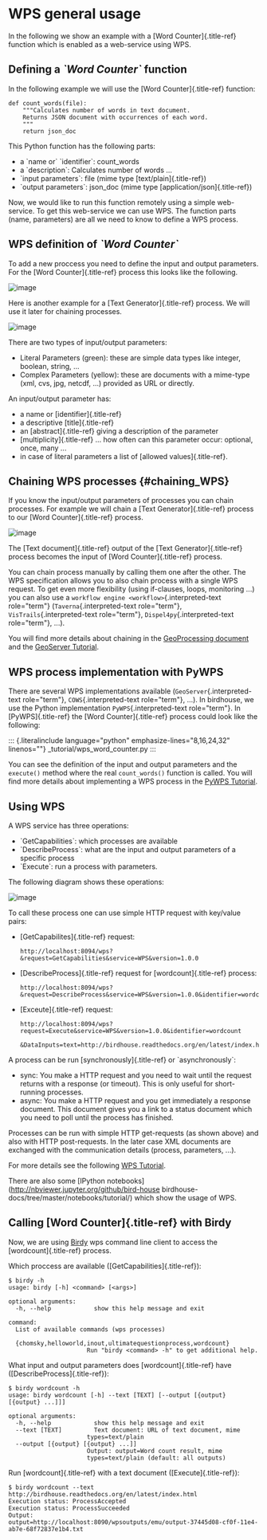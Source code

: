 # WPS general usage

In the following we show an example with a [Word Counter]{.title-ref}
function which is enabled as a web-service using WPS.

## Defining a *\`Word Counter\`* function

In the following example we will use the [Word Counter]{.title-ref}
function:

    def count_words(file):
        """Calculates number of words in text document.
        Returns JSON document with occurrences of each word.
        """
        return json_doc

This Python function has the following parts:

-   a \`name or\` \`identifier\`: count_words
-   a \`description\`: Calculates number of words \...
-   \`input parameters\`: file (mime type [text/plain]{.title-ref})
-   \`output parameters\`: json_doc (mime type [application/json]{.title-ref})

Now, we would like to run this function remotely using a simple
web-service. To get this web-service we can use WPS. The function parts
(name, parameters) are all we need to know to define a WPS process.

## WPS definition of *\`Word Counter\`*

To add a new proccess you need to define the input and output
parameters. For the [Word Counter]{.title-ref} process this looks like
the following.

![image](images/WPS/WpsInOut.png)

Here is another example for a [Text Generator]{.title-ref} process. We
will use it later for chaining processes.

![image](images/WPS/WpsTextGenerator.png)

There are two types of input/output parameters:

-   Literal Parameters (green): these are simple data types like
    integer, boolean, string, \...
-   Complex Parameters (yellow): these are documents with a mime-type
    (xml, cvs, jpg, netcdf, \...) provided as URL or directly.

An input/output parameter has:

-   a name or [identifier]{.title-ref}
-   a descriptive [title]{.title-ref}
-   an [abstract]{.title-ref} giving a description of the parameter
-   [multiplicity]{.title-ref} \... how often can this parameter occur:
    optional, once, many \...
-   in case of literal parameters a list of [allowed
    values]{.title-ref}.


## Chaining WPS processes {#chaining_WPS}

If you know the input/output parameters of processes you can chain processes. For example we will chain a [Text Generator]{.title-ref} process to our [Word Counter]{.title-ref} process.

![image](images/WPS/WpsChain.png)

The [Text document]{.title-ref} output of the [Text Generator]{.title-ref} process becomes the input of [Word Counter]{.title-ref} process.

You can chain process manually by calling them one after the other. The WPS specification allows you to also chain process with a single WPS request. To get even more flexibility (using if-clauses, loops, monitoring \...) you can also use a `workflow engine <workflow>`{.interpreted-text role="term"} (`Taverna`{.interpreted-text role="term"}, `VisTrails`{.interpreted-text role="term"}, `Dispel4py`{.interpreted-text role="term"}, \...).

You will find more details about chaining in the [GeoProcessing document](http://geoprocessing.info/wpsdoc/Concepts#chaining) and the [GeoServer Tutorial](http://geoserver.geo-solutions.it/edu/en/wps/chaining_processes.html).

## WPS process implementation with PyWPS

There are several WPS implementations available (`GeoServer`{.interpreted-text role="term"}, `COWS`{.interpreted-text role="term"}, \...). In birdhouse, we use the Python implementation `PyWPS`{.interpreted-text role="term"}. In [PyWPS]{.title-ref} the [Word Counter]{.title-ref} process could look like the following:

::: {.literalinclude language="python" emphasize-lines="8,16,24,32" linenos=""}
\_tutorial/wps_word_counter.py
:::

You can see the definition of the input and output parameters and the `execute()` method where the real `count_words()` function is called. You will find more details about implementing a WPS process in the [PyWPS Tutorial](http://pywps.org/docs/).

## Using WPS

A WPS service has three operations:

-   \`GetCapabilities\`: which processes are available
-   \`DescribeProcess\`: what are the input and output parameters of a specific process
-   \`Execute\`: run a process with parameters.

The following diagram shows these operations:

![image](images/WPS/wps_usage.png)

To call these process one can use simple HTTP request with key/value
pairs:

-   [GetCapabilites]{.title-ref} request:

        http://localhost:8094/wps?&request=GetCapabilities&service=WPS&version=1.0.0

-   [DescribeProcess]{.title-ref} request for [wordcount]{.title-ref} process:

        http://localhost:8094/wps?&request=DescribeProcess&service=WPS&version=1.0.0&identifier=wordcount

-   [Exceute]{.title-ref} request:

        http://localhost:8094/wps?request=Execute&service=WPS&version=1.0.0&identifier=wordcount
                                &DataInputs=text=http://birdhouse.readthedocs.org/en/latest/index.html

A process can be run [synchronously]{.title-ref} or \`asynchronously\`:

-   sync: You make a HTTP request and you need to wait until the request
    returns with a response (or timeout). This is only useful for
    short-running processes.
-   async: You make a HTTP request and you get immediately a response
    document. This document gives you a link to a status document which
    you need to poll until the process has finished.

Processes can be run with simple HTTP get-requests (as shown above) and
also with HTTP post-requests. In the later case XML documents are
exchanged with the communication details (process, parameters, \...).

For more details see the following [WPS Tutorial]().

There are also some [IPython notebooks](http://nbviewer.jupyter.org/github/bird-house birdhouse-docs/tree/master/notebooks/tutorial/) which show the usage of WPS.

## Calling [Word Counter]{.title-ref} with Birdy

Now, we are using [Birdy]() wps command line client to access the [wordcount]{.title-ref} process.

Which proccess are available ([GetCapabilities]{.title-ref}):

    $ birdy -h
    usage: birdy [-h] <command> [<args>]

    optional arguments:
      -h, --help            show this help message and exit

    command:
      List of available commands (wps processes)

      {chomsky,helloworld,inout,ultimatequestionprocess,wordcount}
                          Run "birdy <command> -h" to get additional help.

What input and output parameters does [wordcount]{.title-ref} have ([DescribeProcess]{.title-ref}):

    $ birdy wordcount -h
    usage: birdy wordcount [-h] --text [TEXT] [--output [{output} [{output} ...]]]

    optional arguments:
      -h, --help            show this help message and exit
      --text [TEXT]         Text document: URL of text document, mime
                          types=text/plain
      --output [{output} [{output} ...]]
                          Output: output=Word count result, mime
                          types=text/plain (default: all outputs)

Run [wordcount]{.title-ref} with a text document
([Execute]{.title-ref}):

    $ birdy wordcount --text http://birdhouse.readthedocs.org/en/latest/index.html
    Execution status: ProcessAccepted
    Execution status: ProcessSucceeded
    Output:
    output=http://localhost:8090/wpsoutputs/emu/output-37445d08-cf0f-11e4-ab7e-68f72837e1b4.txt

<!-- 
### Hello World WPS (emu):

-   `Emu Example with Docker <emu:tutorial>`{.interpreted-text role="ref"}

### Create a conda package

::: todo
How to create a conda package
:::
### Python syntax: {#python_guide}

``` ipython3
"""Python WPS execute"""

from owslib.wps import WebProcessingService, monitorExecution
from os import system
```

**Footnotes**

 -->